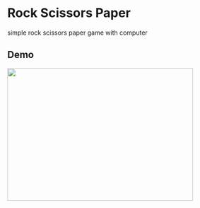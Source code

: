 # Rock Scissors Paper

simple rock scissors paper game with computer

## Demo

<img src="https://github.com/user-attachments/assets/38bf5f83-905e-44c0-952b-54b411d3c8a5" width="420px" height="300px"/>
